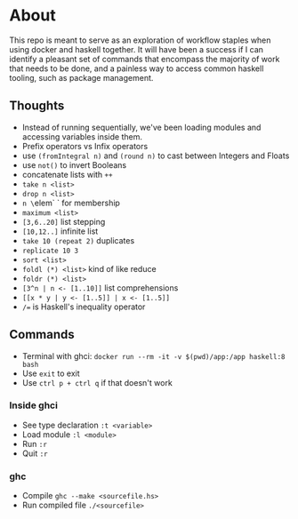 # About
This repo is meant to serve as an exploration of workflow staples when using docker and haskell together. It will have been a success if I can identify a pleasant set of commands that encompass the majority of work that needs to be done, and a painless way to access common haskell tooling, such as package management.

## Thoughts
* Instead of running sequentially, we've been loading modules and accessing variables inside them.
* Prefix operators vs Infix operators
* use `(fromIntegral n)` and `(round n)` to cast between Integers and Floats
* use `not()` to invert Booleans
* concatenate lists with `++`
* `take n <list>`
* `drop n <list>`
* `n \`elem\` <list>` for membership
* `maximum <list>`
* `[3,6..20]` list stepping
* `[10,12..]` infinite list
* `take 10 (repeat 2)` duplicates
* `replicate 10 3`
* `sort <list>`
* `foldl (*) <list>` kind of like reduce
* `foldr (*) <list>`
* `[3^n | n <- [1..10]]` list comprehensions
* `[[x * y | y <- [1..5]] | x <- [1..5]]`
* `/=` is Haskell's inequality operator

## Commands
* Terminal with ghci: `docker run --rm -it -v $(pwd)/app:/app haskell:8 bash`
 * Use `exit` to exit
 * Use `ctrl p + ctrl q` if that doesn't work

### Inside ghci
* See type declaration `:t <variable>`
* Load module `:l <module>`
* Run `:r`
* Quit `:r`

### ghc
* Compile `ghc --make <sourcefile.hs>`
* Run compiled file `./<sourcefile>`
